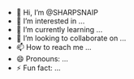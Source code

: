 - 👋 Hi, I’m @SHARPSNAIP
- 👀 I’m interested in ...
- 🌱 I’m currently learning ...
- 💞️ I’m looking to collaborate on ...
- 📫 How to reach me ...
- 😄 Pronouns: ...
- ⚡ Fun fact: ...

<!---
SHARPSNAIP/SHARPSNAIP is a ✨ special ✨ repository because its `README.md` (this file) appears on your GitHub profile.
You can click the Preview link to take a look at your changes.
--->
